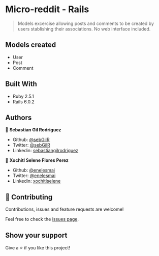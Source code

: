 # Micro-reddit - Rails

> Models excercise allowing posts and comments to be created by users stablishing their associations. No web interface included.

## Models created

- User
- Post
- Comment

## Built With

- Ruby 2.5.1
- Rails 6.0.2

## Authors

👤 **Sebastian Gil Rodriguez**

- Github: [@sebGilR](https://github.com/sebGilR)
- Twitter: [@sebGilR](https://twitter.com/sebGilR)
- Linkedin: [sebastiangilrodriguez](https://www.linkedin.com/in/sebastiangilrodriguez)

👤 **Xochitl Selene Flores Perez**

- Github: [@enelesmai](https://github.com/enelesmai)
- Twitter: [@enelesmai](https://twitter.com/enelesmai)
- Linkedin: [xochitlselene](https://www.linkedin.com/in/xochitlselene)

## 🤝 Contributing

Contributions, issues and feature requests are welcome!

Feel free to check the [issues page](issues/).

## Show your support

Give a ⭐️ if you like this project!
